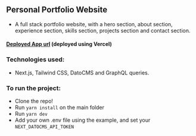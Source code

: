 ## Personal Portfolio Website
- A full stack portfolio website, with a hero section, about section, experience section, skills section, projects section and contact section.

#### [Deployed App url](https://leonardo-portfolio.vercel.app) (deployed using Vercel)

### Technologies used:
- Next.js, Tailwind CSS, DatoCMS and GraphQL queries.

### To run the project:
- Clone the repo!
- Run ```yarn install``` on the main folder
- Run ```yarn dev```
- Add your own .env file using the example, and set your ```NEXT_DATOCMS_API_TOKEN```
